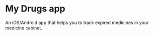 # My Drugs app

An iOS/Android app that helps you to track expired medicines in your medicine cabinet.

